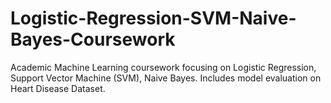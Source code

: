 # Logistic-Regression-SVM-Naive-Bayes-Coursework
Academic Machine Learning coursework focusing on Logistic Regression, Support Vector Machine (SVM), Naive Bayes. Includes model evaluation on Heart Disease Dataset.
